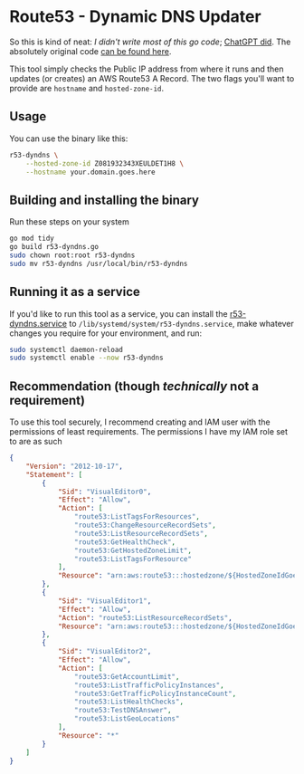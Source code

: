 # Route53 - Dynamic DNS Updater

So this is kind of neat: _I didn't write most of this go code_; [ChatGPT did](https://chat.openai.com/chat). The absolutely original code [can be found here](https://gist.github.com/danmanners/18de9ca6ed1cf23a1c3ea46b632c2042).

This tool simply checks the Public IP address from where it runs and then updates (or creates) an AWS Route53 A Record. The two flags you'll want to provide are `hostname` and `hosted-zone-id`.

## Usage

You can use the binary like this:

```bash
r53-dyndns \
    --hosted-zone-id Z081932343XEULDET1H8 \
    --hostname your.domain.goes.here
```

## Building and installing the binary

Run these steps on your system

```bash
go mod tidy
go build r53-dyndns.go
sudo chown root:root r53-dyndns
sudo mv r53-dyndns /usr/local/bin/r53-dyndns
```

## Running it as a service

If you'd like to run this tool as a service, you can install the [r53-dyndns.service](r53-dyndns.service) to `/lib/systemd/system/r53-dyndns.service`, make whatever changes you require for your environment, and run:

```bash
sudo systemctl daemon-reload
sudo systemctl enable --now r53-dyndns
```

## Recommendation (though _technically_ not a requirement)

To use this tool securely, I recommend creating and IAM user with the permissions of least requirements. The permissions I have my IAM role set to are as such

```json
{
    "Version": "2012-10-17",
    "Statement": [
        {
            "Sid": "VisualEditor0",
            "Effect": "Allow",
            "Action": [
                "route53:ListTagsForResources",
                "route53:ChangeResourceRecordSets",
                "route53:ListResourceRecordSets",
                "route53:GetHealthCheck",
                "route53:GetHostedZoneLimit",
                "route53:ListTagsForResource"
            ],
            "Resource": "arn:aws:route53:::hostedzone/${HostedZoneIdGoesHere}"
        },
        {
            "Sid": "VisualEditor1",
            "Effect": "Allow",
            "Action": "route53:ListResourceRecordSets",
            "Resource": "arn:aws:route53:::hostedzone/${HostedZoneIdGoesHere}"
        },
        {
            "Sid": "VisualEditor2",
            "Effect": "Allow",
            "Action": [
                "route53:GetAccountLimit",
                "route53:ListTrafficPolicyInstances",
                "route53:GetTrafficPolicyInstanceCount",
                "route53:ListHealthChecks",
                "route53:TestDNSAnswer",
                "route53:ListGeoLocations"
            ],
            "Resource": "*"
        }
    ]
}
```
